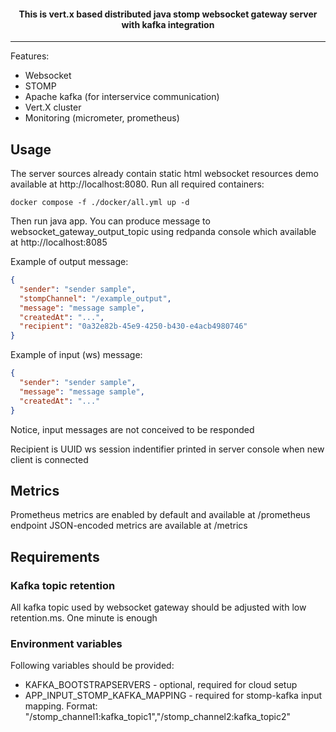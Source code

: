 <h4 align="center">
This is vert.x based distributed java stomp websocket gateway server with kafka integration</h4>

---

Features:

* Websocket
* STOMP
* Apache kafka (for interservice communication)
* Vert.X cluster
* Monitoring (micrometer, prometheus)

## Usage

The server sources already contain static html websocket resources demo available at http://localhost:8080.
Run all required containers:

```shell
docker compose -f ./docker/all.yml up -d
```

Then run java app. You can produce message to websocket_gateway_output_topic using redpanda console which available at http://localhost:8085

Example of output message:

```json
{
  "sender": "sender sample",
  "stompChannel": "/example_output",
  "message": "message sample",
  "createdAt": "...",
  "recipient": "0a32e82b-45e9-4250-b430-e4acb4980746"
}
```

Example of input (ws) message:

```json
{
  "sender": "sender sample",
  "message": "message sample",
  "createdAt": "..."
}
```

Notice, input messages are not conceived to be responded

Recipient is UUID ws session indentifier printed in server console when new client is connected

## Metrics

Prometheus metrics are enabled by default and available at /prometheus endpoint
JSON-encoded metrics are available at /metrics

## Requirements

### Kafka topic retention
All kafka topic used by websocket gateway should be adjusted with low retention.ms. One minute is enough

### Environment variables
Following variables should be provided:
- KAFKA_BOOTSTRAPSERVERS - optional, required for cloud setup
- APP_INPUT_STOMP_KAFKA_MAPPING - required for stomp-kafka input mapping. Format: "/stomp_channel1:kafka_topic1","/stomp_channel2:kafka_topic2"
